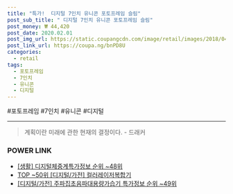 ```yaml
--- 
title: "특가!  디지털 7인치 유니콘 포토프레임 슬림" 
post_sub_title: " 디지털 7인치 유니콘 포토프레임 슬림" 
post_money: ₩ 44,420 
post_date: 2020.02.01 
post_img_url: https://static.coupangcdn.com/image/retail/images/2018/04/16/10/4/f479f107-7661-4ea7-9f72-2ce464bb5fcd.jpg 
post_link_url: https://coupa.ng/bnPD8U 
categories: 
  - retail 
tags: 
  - 포토프레임 
  - 7인치 
  - 유니콘 
  - 디지털 
--- 
```

  #포토프레임 #7인치 #유니콘 #디지털 
<hr> 

> 계획이란 미래에 관한 현재의 결정이다. - 드래커 


### POWER LINK

* <a href="https://blog.naver.com/sakai111/221772179656" target="_blank"> [생활] 디지털체중계특가정보 순위 ~48위</a>
* <a href="https://blog.naver.com/an0733/221784727058" target="_blank"> TOP ~50위 [디지털/가전] 컬러레이저복합기</a>
* <a href="https://blog.naver.com/sakai111/221777532221" target="_blank"> [디지털/가전] 주파집초음파대용량가습기 특가정보 순위 ~49위</a>
